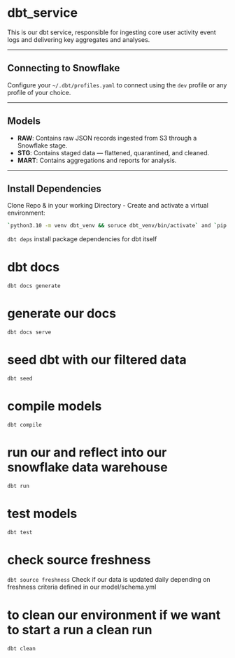 # dbt_service

This is our dbt service, responsible for ingesting core user activity event logs and delivering key aggregates and analyses.

---

## Connecting to Snowflake

Configure your `~/.dbt/profiles.yaml` to connect using the `dev` profile or any profile of your choice.

---

## Models

- **RAW**: Contains raw JSON records ingested from S3 through a Snowflake stage.
- **STG**: Contains staged data — flattened, quarantined, and cleaned.
- **MART**: Contains aggregations and reports for analysis.

---

## Install Dependencies

Clone Repo & in your working Directory - Create and activate a virtual environment:

```bash
`python3.10 -m venv dbt_venv && soruce dbt_venv/bin/activate` and `pip install --pre dbt-core dbt-snowflake`
```

 `dbt deps` install package dependencies for dbt itself

# dbt docs
 `dbt docs generate`

# generate our docs
 `dbt docs serve`

# seed dbt with our filtered data
 `dbt seed`

# compile models
 `dbt compile`

# run our and reflect into our snowflake data warehouse
 `dbt run`

# test models
 `dbt test`

# check source freshness
`dbt source freshness`
 Check if our data is updated daily depending on freshness criteria defined in our model/schema.yml

# to clean our environment if we want to start a run a clean run
 `dbt clean`
